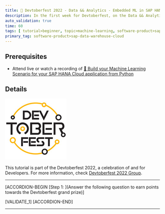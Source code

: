 ```yaml
---
title: 🔵 Devtoberfest 2022 - Data && Analytics - Embedded ML in SAP HANA
description: In the first week for Devtoberfest, on the Data && Analytics days you watched a session about Building your Machine Learning Scenario for your SAP HANA Cloud application from Python. Here we test if you have listened carefully, so go ahead and answer the question to earn extra points towards the grand prize.
auto_validation: true
time: 60
tags: [ tutorial>beginner, topic>machine-learning, software-product>sap-hana-cloud]
primary_tag: software-product>sap-data-warehouse-cloud
---
```


## Prerequisites
 - Attend live or watch a recording of [🔵 Build your Machine Learning Scenario for your SAP HANA Cloud application from Python](https://groups.community.sap.com/t5/devtoberfest/build-your-machine-learning-scenario-for-your-sap-hana-cloud/ec-p/9071)

## Details

![Devtoberfest](Devtoberfest.jpg)

This tutorial is part of the Devtoberfest 2022, a celebration of and for Developers. For more information, check [Devtoberfest 2022 Group](https://groups.community.sap.com/t5/devtoberfest/gh-p/Devtoberfest).

---

[ACCORDION-BEGIN [Step 1: ](Answer the following question to earn points towards the Devtoberfest grand prize)]

[VALIDATE_1]
[ACCORDION-END]

---
